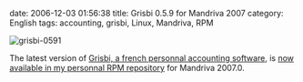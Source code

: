 date: 2006-12-03 01:56:38
title: Grisbi 0.5.9 for Mandriva 2007
category: English
tags: accounting, grisbi, Linux, Mandriva, RPM

![grisbi-0591](/static/uploads/2006/grisbi-0591.png)

The latest version of [Grisbi, a french personnal accounting software](http://grisbi.org/), is [now available in my personnal RPM repository](http://github.com/kdeldycke/mandriva-specs) for Mandriva 2007.0.
